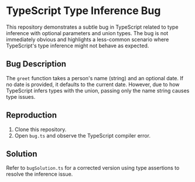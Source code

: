 # TypeScript Type Inference Bug

This repository demonstrates a subtle bug in TypeScript related to type inference with optional parameters and union types.  The bug is not immediately obvious and highlights a less-common scenario where TypeScript's type inference might not behave as expected.

## Bug Description

The `greet` function takes a person's name (string) and an optional date. If no date is provided, it defaults to the current date. However, due to how TypeScript infers types with the union, passing only the name string causes type issues.

## Reproduction

1. Clone this repository.
2. Open `bug.ts` and observe the TypeScript compiler error.

## Solution

Refer to `bugSolution.ts` for a corrected version using type assertions to resolve the inference issue. 